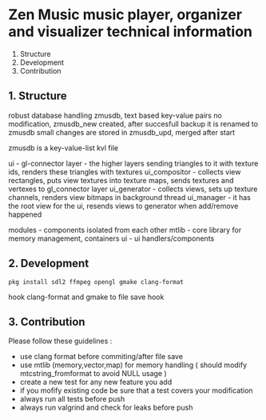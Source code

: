 # Zen Music music player, organizer and visualizer technical information #

1. Structure  
2. Development  
3. Contribution  

## 1. Structure ##

robust database handling
zmusdb, text based key-value pairs
no modification, zmusdb_new created, after succesfull backup it is renamed to zmusdb
small changes are stored in zmusdb_upd, merged after start

zmusdb is a key-value-list kvl file


ui -
gl-connector layer - the higher layers sending triangles to it with texture ids, renders these triangles with textures
ui_compositor - collects view rectangles, puts view textures into texture maps, sends textures and vertexes to gl_connector layer
ui_generator - collects views, sets up texture channels, renders view bitmaps in background thread
ui_manager - it has the root view for the ui, resends views to generator when add/remove happened

modules - components isolated from each other
mtlib - core library for memory management, containers
ui - ui handlers/components

## 2. Development ##

```
pkg install sdl2 ffmpeg opengl gmake clang-format
```

hook clang-format and gmake to file save hook


## 3. Contribution ##

Please follow these guidelines :

- use clang format before commiting/after file save
- use mtlib (memory,vector,map) for memory handling ( should modify mtcstring_fromformat to avoid NULL usage )
- create a new test for any new feature you add
- if you mofify existing code be sure that a test covers your modification
- always run all tests before push
- always run valgrind and check for leaks before push